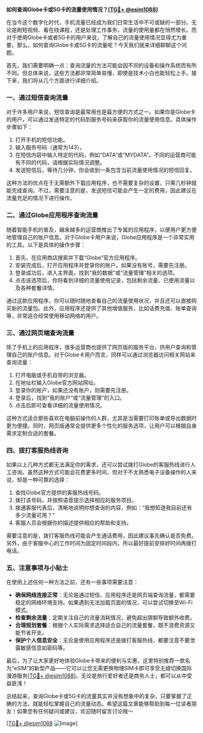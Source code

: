 **如何查询Globe卡或5G卡的流量使用情况？[[TG💪+ @esim1088](https://t.me/s/esim1088)]**

在当今这个数字化时代，手机流量已经成为我们日常生活中不可或缺的一部分。无论是刷短视频、看在线课程，还是处理工作事务，流量的使用量都在悄然增长。而对于使用Globe卡或者5G卡的用户来说，了解自己的流量使用情况显得尤为重要。那么，如何查询Globe卡或5G卡的流量呢？今天我们就来详细聊聊这个问题。

首先，我们需要明确一点：查询流量的方法可能会因不同的设备和操作系统而有所不同。但总体来说，这些方法都非常简单易懂，即使是技术小白也能轻松上手。接下来，我们将从几个方面进行详细介绍。

### 一、通过短信查询流量

对于许多用户来说，短信查询是最常用也是最方便的方式之一。如果你是Globe卡的用户，可以通过发送特定的代码到服务号码来获取你的流量使用信息。具体操作步骤如下：

1. 打开手机的短信功能。
2. 输入服务号码（通常为143）。
3. 在短信内容中输入特定的代码，例如“DATA”或“MYDATA”。不同的运营商可能有不同的代码，请根据实际情况调整。
4. 发送短信后，等待几分钟，你会收到一条包含当前流量使用情况的短信回复。

这种方法的优点在于无需额外下载应用程序，也不需要复杂的设置，只需几秒钟就能完成查询。不过，需要注意的是，发送短信可能会产生一定的费用，因此建议在流量充足的情况下进行操作。

### 二、通过Globe应用程序查询流量

随着智能手机的普及，越来越多的运营商推出了专属的应用程序，以便用户更方便地管理自己的账户信息。对于Globe卡用户来说，Globe应用程序是一个非常实用的工具。以下是具体的操作步骤：

1. 首先，在应用商店搜索并下载“Globe”官方应用程序。
2. 安装完成后，打开应用程序并登录你的账户。如果没有账号，需要先注册。
3. 登录成功后，进入主界面，找到“我的数据”或“流量管理”相关的选项。
4. 点击该选项后，你将看到详细的流量使用记录，包括剩余流量、已使用流量以及各种套餐详情。

通过这款应用程序，你可以随时随地查看自己的流量使用状况，并且还可以直接购买新的流量包。此外，应用程序还提供了其他增值服务，比如话费充值、账单查询等，非常适合经常使用移动网络的用户。

### 三、通过网页端查询流量

除了手机上的应用程序，很多运营商也提供了网页版的服务平台，供用户查询和管理自己的账户信息。对于Globe卡用户而言，同样可以通过浏览器访问相关网站来查询流量：

1. 打开电脑或手机自带的浏览器。
2. 在地址栏输入Globe官方网站网址。
3. 登录你的账户，如果还没有账户，则需要先注册。
4. 登录后，找到“我的账户”或“流量管理”的入口。
5. 点击后即可查看详细的流量使用情况。

这种方式适合那些喜欢在电脑前操作的人群，尤其是当需要打印账单或导出数据时更为便捷。同时，网页版通常会提供更多个性化的服务选项，让用户可以根据自身需求定制合适的套餐。

### 四、拨打客服热线咨询

如果以上几种方式都无法满足你的需求，还可以尝试拨打Globe的客服热线进行人工咨询。虽然这种方式可能会花费更多时间，但对于不太熟悉电子设备操作的人来说，却是一种可靠的选择：

1. 查找Globe官方提供的客服热线号码。
2. 拨打该号码，并按照语音提示选择相应的服务项目。
3. 接通客服代表后，清晰地说明你想查询的内容，例如：“我想知道我目前还有多少流量可用？”
4. 客服人员会根据你的描述提供相应的帮助和支持。

需要注意的是，拨打客服热线可能会产生通话费用，因此建议事先确认是否免费。另外，由于客服中心的工作时间为固定时间段内，所以最好提前安排好时间再拨打电话。

### 五、注意事项与小贴士

在使用上述任何一种方法之前，还有一些事项需要注意：

- **确保网络连接正常**：无论是通过短信、应用程序还是网页端查询流量，都需要稳定的网络环境支持。如果遇到无法加载页面的情况，可以尝试切换至Wi-Fi模式。
- **检查剩余流量**：定期关注自己的流量消耗情况，避免超出限额导致额外收费。
- **合理规划套餐**：根据个人实际需求选择适合自己的流量套餐，既不浪费资源又能节省开支。
- **保护个人信息安全**：无论是使用应用程序还是拨打客服热线，都要注意不要泄露敏感信息如密码等。

最后，为了让大家更好地体验Globe卡带来的便利与实惠，这里特别推荐一款名为“eSIM”的新型产品——它可以让您无需更换物理SIM卡即可享受无缝切换国际漫游服务[[TG💪+ @esim1088](https://t.me/s/esim1088)]。无论是旅行爱好者还是商务人士，都可以从中受益匪浅！

总结起来，查询Globe卡或5G卡的流量其实并没有想象中的复杂，只要掌握了正确的方法，就能轻松掌握自己的流量动态。希望这篇文章能够帮助到每一位读者朋友！如果您有任何疑问或建议，欢迎随时留言讨论哦～

[[TG💪+ @esim1088](https://t.me/s/esim1088) ![Image](https://i.postimg.cc/4NQfJmqS/Snipaste-2025-05-13-00-14-12.png)]